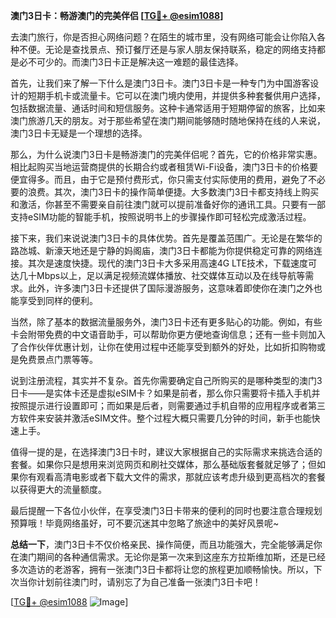 **澳门3日卡：畅游澳门的完美伴侣 [[TG💪+ @esim1088](https://t.me/s/esim1088)]**

去澳门旅行，你是否担心网络问题？在陌生的城市里，没有网络可能会让你陷入各种不便。无论是查找景点、预订餐厅还是与家人朋友保持联系，稳定的网络支持都是必不可少的。而澳门3日卡正是解决这一难题的最佳选择。

首先，让我们来了解一下什么是澳门3日卡。澳门3日卡是一种专门为中国游客设计的短期手机卡或流量卡。它可以在澳门境内使用，并提供多种套餐供用户选择，包括数据流量、通话时间和短信服务。这种卡通常适用于短期停留的旅客，比如来澳门旅游几天的朋友。对于那些希望在澳门期间能够随时随地保持在线的人来说，澳门3日卡无疑是一个理想的选择。

那么，为什么说澳门3日卡是畅游澳门的完美伴侣呢？首先，它的价格非常实惠。相比起购买当地运营商提供的长期合约或者租赁Wi-Fi设备，澳门3日卡的价格要便宜得多。而且，由于它是预付费形式，你只需支付实际使用的费用，避免了不必要的浪费。其次，澳门3日卡的操作简单便捷。大多数澳门3日卡都支持线上购买和激活，你甚至不需要亲自前往澳门就可以提前准备好你的通讯工具。只要有一部支持eSIM功能的智能手机，按照说明书上的步骤操作即可轻松完成激活过程。

接下来，我们来说说澳门3日卡的具体优势。首先是覆盖范围广。无论是在繁华的路氹城、新濠天地还是宁静的妈阁庙，澳门3日卡都能为你提供稳定可靠的网络连接。其次是速度快捷。现代的澳门3日卡大多采用高速4G LTE技术，下载速度可达几十Mbps以上，足以满足视频流媒体播放、社交媒体互动以及在线导航等需求。此外，许多澳门3日卡还提供了国际漫游服务，这意味着即使你在澳门之外也能享受到同样的便利。

当然，除了基本的数据流量服务外，澳门3日卡还有更多贴心的功能。例如，有些卡会附带免费的中文语音助手，可以帮助你更方便地查询信息；还有一些卡则加入了合作伙伴优惠计划，让你在使用过程中还能享受到额外的好处，比如折扣购物或是免费景点门票等等。

说到注册流程，其实并不复杂。首先你需要确定自己所购买的是哪种类型的澳门3日卡——是实体卡还是虚拟eSIM卡？如果是前者，那么你只需要将卡插入手机并按照提示进行设置即可；而如果是后者，则需要通过手机自带的应用程序或者第三方软件来安装并激活eSIM文件。整个过程大概只需要几分钟的时间，新手也能快速上手。

值得一提的是，在选择澳门3日卡时，建议大家根据自己的实际需求来挑选合适的套餐。如果你只是想用来浏览网页和刷社交媒体，那么基础版套餐就足够了；但如果你有观看高清电影或者下载大文件的需求，那就应该考虑升级到更高档次的套餐以获得更大的流量额度。

最后提醒一下各位小伙伴，在享受澳门3日卡带来的便利的同时也要注意合理规划预算哦！毕竟网络虽好，可不要沉迷其中忽略了旅途中的美好风景呢~

**总结一下**，澳门3日卡不仅价格亲民、操作简便，而且功能强大，完全能够满足你在澳门期间的各种通信需求。无论你是第一次来到这座东方拉斯维加斯，还是已经多次造访的老游客，拥有一张澳门3日卡都将让您的旅程更加顺畅愉快。所以，下次当你计划前往澳门时，请别忘了为自己准备一张澳门3日卡吧！

[[TG💪+ @esim1088](https://t.me/s/esim1088) ![Image](https://i.postimg.cc/4NQfJmqS/Snipaste-2025-05-13-00-14-12.png)]